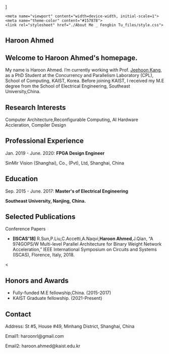<!DOCTYPE html>
<!-- saved from url=(0028)https://fengbintu.github.io/ -->
<html lang="en-US"><head><meta http-equiv="Content-Type" content="text/html; charset=UTF-8">
    

<!-- Begin Jekyll SEO tag v2.6.1 -->

<meta property="og:locale" content="en_US">
<meta name="description" content="Welcome to Haroon’s homepage.">
<meta property="og:description" content="Welcome to Haroon Ahmed’s homepage.">
]

<!-- End Jekyll SEO tag -->

    <meta name="viewport" content="width=device-width, initial-scale=1">
    <meta name="theme-color" content="#157878">
    <link rel="stylesheet" href="./About Me _ Fengbin Tu_files/style.css">
  </head>
  <body data-new-gr-c-s-check-loaded="14.990.0" data-gr-ext-installed="">
    <section class="page-header">
      <h1 class="project-name">Haroon Ahmed</h1>
      <h2 class="project-tagline">Welcome to Haroon Ahmed's homepage.</h2>
      
      
   
<p>My name is Haroon Ahmed. I’m currently working with Prof. <a href="https://cp.kaist.ac.kr/jeehoon.kang/">Jeehoon Kang</a>, as a PhD Student at the Concurrency and Parallelism Laboratory (CPL), School of Computing, KAIST, Korea. Before joining KAIST, I received my M.E degree from the School of Electrical Engineering, Southeast University,China.</p>


<h1 id="research-interests">Research Interests</h1>
<p>Computer Architecture,Reconfigurable Computing, AI Hardware Accleration, Compiler Design</p>

<h1 id="professional-experience">Professional Experience</h1>
<p>Jan. 2019 - June. 2020: <strong>FPGA Design Engineer</strong></p>
<p>SinMir Vision (Shanghai), Co., (Pvt), Ltd, Shanghai, China</p>

<h1 id="education">Education</h1>
<p>Sep. 2015 - June. 2017: <strong>Master's of Electrical Engineering </strong></p>
<p> <strong>Southeast University, Nanjing, China. </strong></p>





<h1 id="selected-publications">Selected Publications</h1>

<p>Conference Papers</p>
<ul>
  
  
  <li><strong>[ISCAS’18]</strong>  R.Sun,P.Liu,C.Accetti,A.Naqvi,<strong>Haroon Ahmed</strong>,J.Qian, “A 974GOPS/W Multi-level Parallel Architecture for Binary Weight Network Acceleration,” IEEE International Symposium on Circuits and Systems (ISCAS), Florence, Italy, 2018.</li>
</ul>

<
<h1 id="honors-and-awards">Honors and Awards</h1>
<ul>
  <li>Fully-funded M.E fellowship,China. (2015-2017)</li>
<li>KAIST Graduate fellowship. (2021-Present)</li>
</ul>


<h1 id="contact">Contact</h1>
<p>Address: St #5, House #49, Minhang District, Shanghai, China</p>

<p>Email1: haroonrl@gmail.com</p>

<p>Email2: haroon.ahmed@kaist.edu.kr</p>


   

    
  

</body></html>
